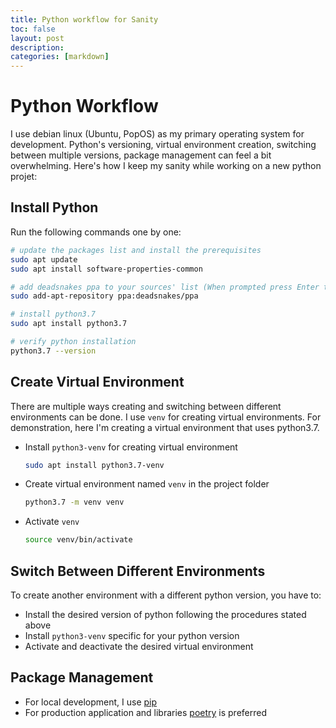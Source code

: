 ```yaml
---
title: Python workflow for Sanity
toc: false
layout: post
description: 
categories: [markdown]
---
```


# Python Workflow

I use debian linux (Ubuntu, PopOS) as my primary operating system for development. Python's versioning, virtual environment creation, switching between multiple versions, package management can feel a bit overwhelming. Here's how I keep my sanity while working on a new python projet:

## Install Python

Run the following commands one by one:

```bash
# update the packages list and install the prerequisites
sudo apt update
sudo apt install software-properties-common

# add deadsnakes ppa to your sources' list (When prompted press Enter to continue)
sudo add-apt-repository ppa:deadsnakes/ppa

# install python3.7
sudo apt install python3.7

# verify python installation
python3.7 --version
```

## Create Virtual Environment

There are multiple ways creating and switching between different environments can be done. I use `venv` for creating virtual environments. For demonstration, here I'm creating a virtual environment that uses python3.7.

* Install `python3-venv` for creating virtual environment
  ```bash
  sudo apt install python3.7-venv
  ```

* Create virtual environment named `venv` in the project folder

   ```bash
   python3.7 -m venv venv
   ```
* Activate `venv`

   ```bash
   source venv/bin/activate
   ```



## Switch Between Different Environments

To create another environment with a different python version, you have to:

* Install the desired version of python following the procedures stated above
* Install `python3-venv` specific for your python version
* Activate and deactivate the desired virtual environment


## Package Management

* For local development, I use [pip](https://pip.pypa.io/en/stable/)
* For production application and libraries [poetry](https://python-poetry.org/) is preferred
